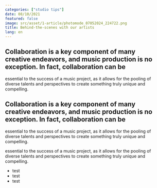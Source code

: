 ```yaml
---
categories: ["studio tips"]
date: 08/10/2021
featured: false
image: src/asset/1-article/photomode_07052024_224722.png
title: Behind-the-scenes with our artists
lang: en
---
```


## Collaboration is a key component of many creative endeavors, and music production is no exception. In fact, collaboration can be

essential to the success of a music project, as it allows for the pooling of diverse talents and perspectives to create something truly unique and compelling.

## Collaboration is a key component of many creative endeavors, and music production is no exception. In fact, collaboration can be

essential to the success of a music project, as it allows for the pooling of diverse talents and perspectives to create something truly unique and compelling.

essential to the success of a music project, as it allows for the pooling of diverse talents and perspectives to create something truly unique and compelling.

- test
- test
- test
